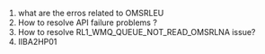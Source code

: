 1. what are the erros related to OMSRLEU
2. How to resolve API failure problems ?
3. How to resolve RL1_WMQ_QUEUE_NOT_READ_OMSRLNA issue?
4. IIBA2HP01